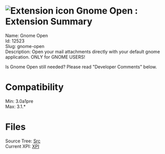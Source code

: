 # ![Extension icon](https://addons.thunderbird.net/user-media/addon_icons/12/12523-64.png?modified=1296206429) Gnome Open : Extension Summary

Name: Gnome Open  
Id: 12523  
Slug: gnome-open  
Description: Open your mail attachments directly with your default gnome application.
ONLY for GNOME USERS!

Is Gnome Open still needed? Please read "Developer Comments" below.
  

# Compatibility
Min: 3.0a1pre  
Max: 3.1.*  

# Files

Source Tree: [Src](C:/Dev/Thunderbird/ThunderKdB/xall/xOther/12523-gnome-open/src)  
Current XPI: [XPI](C:/Dev/Thunderbird/ThunderKdB/xall/xOther/12523-gnome-open/xpi)  



